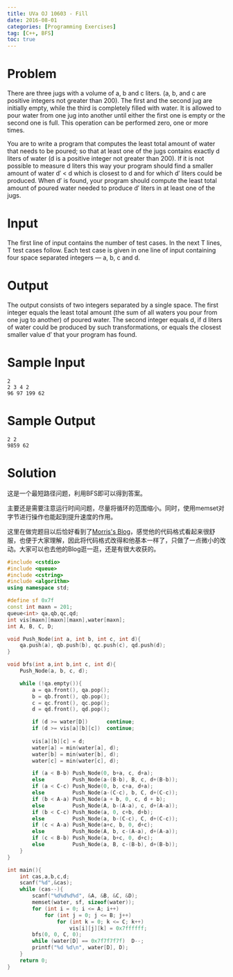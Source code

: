 ```yaml
---
title: UVa OJ 10603 - Fill
date: 2016-08-01
categories: [Programming Exercises]
tag: [C++, BFS]
toc: true
---
```



# **Problem**
There are three jugs with a volume of a, b and c liters. (a, b, and c are positive integers not greater than 200). The first and the second jug are initially empty, while the third is completely filled with water. It is allowed to pour water from one jug into another until either the first one is empty or the second one is full. This operation can be performed zero, one or more times. 

You are to write a program that computes the least total amount of water that needs to be poured; so that at least one of the jugs contains exactly d liters of water (d is a positive integer not greater than 200). If it is not possible to measure d liters this way your program should find a smaller amount of water d′ < d which is closest to d and for which d′ liters could be produced. When d′ is found, your program should compute the least total amount of poured water needed to produce d′ liters in at least one of the jugs.
<!-- more -->
# **Input**
The first line of input contains the number of test cases. In the next T lines, T test cases follow. Each test case is given in one line of input containing four space separated integers — a, b, c and d.

# **Output**
The output consists of two integers separated by a single space. The first integer equals the least total amount (the sum of all waters you pour from one jug to another) of poured water. The second integer equals d, if d liters of water could be produced by such transformations, or equals the closest smaller value d′ that your program has found.

# **Sample Input**
```
2
2 3 4 2
96 97 199 62
```

# **Sample Output**

```
2 2
9859 62
```
# **Solution**
这是一个最短路径问题，利用BFS即可以得到答案。 

主要还是需要注意运行时间问题，尽量将循环的范围缩小。同时，使用memset对字节进行操作也能起到提升速度的作用。

这里在做完题目以后恰好看到了[Morris's Blog](http://morris821028.github.io/2014/05/05/oj/uva/uva-10603/)，感觉他的代码格式看起来很舒服，也便于大家理解，因此将代码格式改得和他基本一样了，只做了一点微小的改动。大家可以也去他的Blog逛一逛，还是有很大收获的。
```C++
#include <cstdio>
#include <queue>
#include <cstring>
#include <algorithm>
using namespace std;

#define sf 0x7f
const int maxn = 201;
queue<int> qa,qb,qc,qd;
int vis[maxn][maxn][maxn],water[maxn];
int A, B, C, D;

void Push_Node(int a, int b, int c, int d){
    qa.push(a), qb.push(b), qc.push(c), qd.push(d);
}

void bfs(int a,int b,int c, int d){
    Push_Node(a, b, c, d);

    while (!qa.empty()){
        a = qa.front(), qa.pop();
        b = qb.front(), qb.pop();
        c = qc.front(), qc.pop();
        d = qd.front(), qd.pop();

        if (d >= water[D])      continue;
        if (d >= vis[a][b][c])  continue;
		
        vis[a][b][c] = d;				
		water[a] = min(water[a], d);    
		water[b] = min(water[b], d);
		water[c] = min(water[c], d);

        if (a < B-b) Push_Node(0, b+a, c, d+a);
        else	     Push_Node(a-(B-b), B, c, d+(B-b));
        if (a < C-c) Push_Node(0, b, c+a, d+a);
        else         Push_Node(a-(C-c), b, C, d+(C-c));
        if (b < A-a) Push_Node(a + b, 0, c, d + b);
        else         Push_Node(A, b-(A-a), c, d+(A-a));
        if (b < C-c) Push_Node(a, 0, c+b, d+b);
        else         Push_Node(a, b-(C-c), C, d+(C-c));
        if (c < A-a) Push_Node(a+c, b, 0, d+c);
        else         Push_Node(A, b, c-(A-a), d+(A-a));
        if (c < B-b) Push_Node(a, b+c, 0, d+c);
        else         Push_Node(a, B, c-(B-b), d+(B-b));
    }
}

int main(){
    int cas,a,b,c,d;
    scanf("%d",&cas);
    while (cas--){
        scanf("%d%d%d%d", &A, &B, &C, &D);
        memset(water, sf, sizeof(water));
        for (int i = 0; i <= A; i++)
            for (int j = 0; j <= B; j++)
                for (int k = 0; k <= C; k++)
                    vis[i][j][k] = 0x7ffffff;
        bfs(0, 0, C, 0);
        while (water[D] == 0x7f7f7f7f)	D--;
        printf("%d %d\n", water[D], D);
    }
    return 0;
}
```
